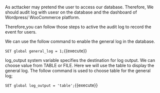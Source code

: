 As acttacker may pretend the user to access our database. Therefore, We should audit log with usesr on the database and the dashboard of Wordpress/ WooCommerce platform. 

Therefore,you can follow those steps to active the audit log to record the event for users.

We can use the follow command to enable the general log in the database.

`SET global general_log = 1;`{{execute}}
 
log_output system variable specifies the destination for log output. We can choose value from TABLE or FILE. Here we will use the table to display the general log. The follow command is used to choose table for the general log;

`SET global log_output = 'table';`{{execute}} 


